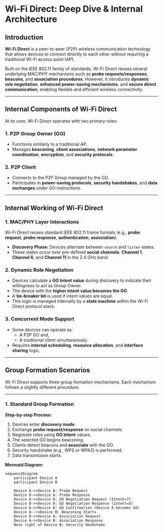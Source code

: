 # Wi-Fi Direct: Deep Dive & Internal Architecture

## Introduction

**Wi-Fi Direct** is a peer-to-peer (P2P) wireless communication technology that allows devices to connect directly to each other without requiring a traditional Wi-Fi access point (AP). 

Built on the IEEE 802.11 family of standards, Wi-Fi Direct reuses several underlying MAC/PHY mechanisms such as **probe requests/responses**, **beacons**, and **association procedures**. However, it introduces **dynamic role negotiation**, **enhanced power-saving mechanisms**, and **secure direct communication**, enabling flexible and efficient wireless connectivity.

---

## Internal Components of Wi-Fi Direct

At its core, Wi-Fi Direct operates with two primary roles:

### 1. P2P Group Owner (GO)
- Functions similarly to a traditional AP.
- Manages **beaconing**, **client associations**, **network parameter coordination**, **encryption**, and **security protocols**.
  
### 2. P2P Client
- Connects to the P2P Group managed by the GO.
- Participates in **power-saving protocols**, **security handshakes**, and **data exchanges** under GO instructions.

---

## Internal Working of Wi-Fi Direct

### 1. MAC/PHY Layer Interactions
Wi-Fi Direct reuses standard IEEE 802.11 frame formats (e.g., **probe request**, **probe response**, **authentication**, **association**).

- **Discovery Phase:** Devices alternate between `search` and `listen` states.
- These states occur over pre-defined **social channels**: **Channel 1**, **Channel 6**, and **Channel 11** in the 2.4 GHz band.

### 2. Dynamic Role Negotiation
- Devices calculate a **GO Intent value** during discovery to indicate their willingness to act as Group Owner.
- The device with the **higher intent value becomes the GO**.
- A **tie-breaker bit** is used if intent values are equal.
- This logic is managed internally by a **state machine** within the Wi-Fi Direct protocol stack.

### 3. Concurrent Mode Support
- Some devices can operate as:
  - A P2P GO and,
  - A traditional client simultaneously.
- Requires **internal scheduling**, **resource allocation**, and **interface sharing** logic.

---

## Group Formation Scenarios

Wi-Fi Direct supports three group formation mechanisms. Each mechanism follows a slightly different procedure.

---

### 1. Standard Group Formation

**Step-by-step Process:**
1. Devices enter **discovery mode**.
2. Exchange **probe request/response** on social channels.
3. Negotiate roles using **GO Intent** values.
4. The selected GO begins beaconing.
5. Clients detect beacons and **associate** with the GO.
6. Security handshake (e.g., WPS or WPA2) is performed.
7. Data transmission starts.

**Mermaid Diagram:**
```mermaid
sequenceDiagram
    participant Device A
    participant Device B

    Device A->>Device B: Probe Request
    Device B->>Device A: Probe Response
    Device A->>Device B: GO Negotiation Request (Intent=7)
    Device B->>Device A: GO Negotiation Response (Intent=5)
    Device A->>Device B: GO Confirmation (Device A becomes GO)
    Device A-->>Device B: Beaconing Starts
    Device B->>Device A: Association Request
    Device A->>Device B: Association Response
    Note right of Device B: Security Handshake
```
